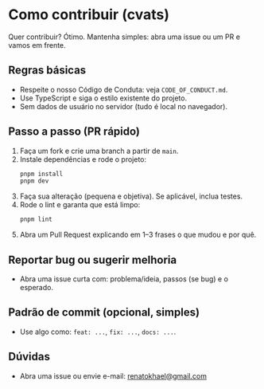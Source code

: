 # Como contribuir (cvats)

Quer contribuir? Ótimo. Mantenha simples: abra uma issue ou um PR e vamos em frente.

## Regras básicas
- Respeite o nosso Código de Conduta: veja `CODE_OF_CONDUCT.md`.
- Use TypeScript e siga o estilo existente do projeto.
- Sem dados de usuário no servidor (tudo é local no navegador).

## Passo a passo (PR rápido)
1. Faça um fork e crie uma branch a partir de `main`.
2. Instale dependências e rode o projeto:
   ```bash
   pnpm install
   pnpm dev
   ```
3. Faça sua alteração (pequena e objetiva). Se aplicável, inclua testes.
4. Rode o lint e garanta que está limpo:
   ```bash
   pnpm lint
   ```
5. Abra um Pull Request explicando em 1–3 frases o que mudou e por quê.

## Reportar bug ou sugerir melhoria
- Abra uma issue curta com: problema/ideia, passos (se bug) e o esperado.

## Padrão de commit (opcional, simples)
- Use algo como: `feat: ...`, `fix: ...`, `docs: ...`.

## Dúvidas
- Abra uma issue ou envie e-mail: renatokhael@gmail.com
